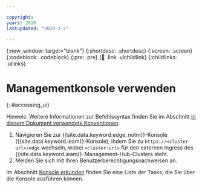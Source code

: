 ```yaml
---

copyright:
years: 2020
lastupdated: "2020-2-2"

---
```


{:new_window: target="blank"}
{:shortdesc: .shortdesc}
{:screen: .screen}
{:codeblock: .codeblock}
{:pre: .pre}
{:child: .link .ulchildlink}
{:childlinks: .ullinks}

# Managementkonsole verwenden
{: #accessing_ui}

Hinweis: Weitere Informationen zur Befehlssyntax finden Sie im Abschnitt [In diesem Dokument verwendete Konventionen](../../getting_started/document_conventions.md).

1. Navigieren Sie zur {{site.data.keyword.edge_notm}}-Konsole ({{site.data.keyword.ieam}}-Konsole), indem Sie zu `https://<cluster-url>/edge` wechseln, wobei `<cluster-url>` für den externen Ingress des {{site.data.keyword.ieam}}-Management-Hub-Clusters steht.
2. Melden Sie sich mit Ihren Benutzerberechtigungsnachweisen an.

Im Abschnitt [Konsole erkunden](../getting_started/exploring_console.md) finden Sie eine Liste der Tasks, die Sie über die Konsole ausführen können.
